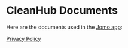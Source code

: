 # CleanHub Documents

Here are the documents used in the [Jomo app](https://jomo.events):

[Privacy Policy](https://docs.jomo.events/privacy_policy.html)
